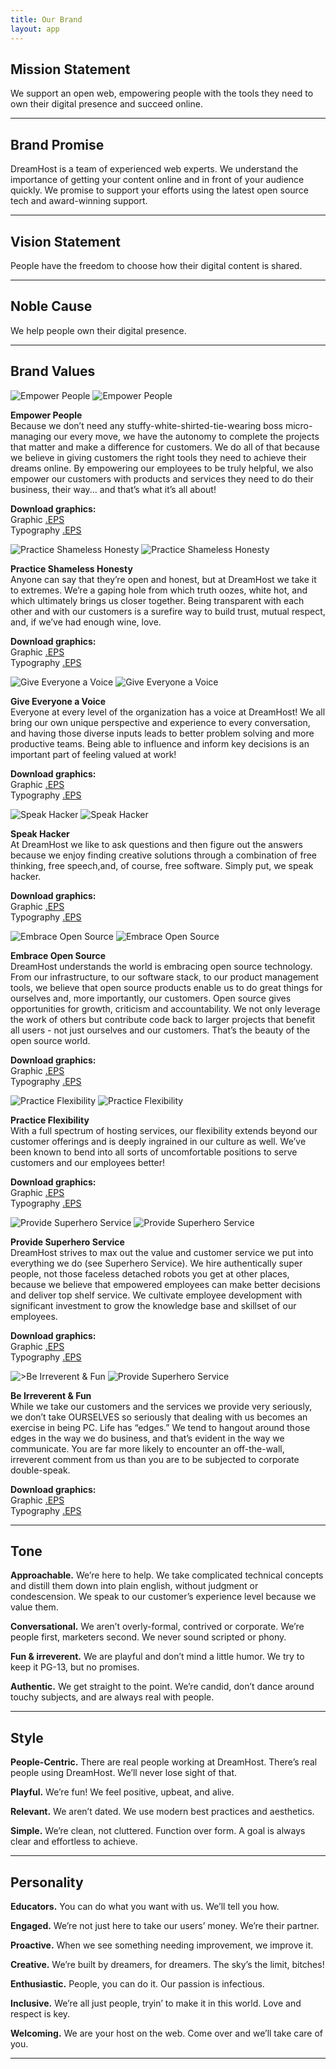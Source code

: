 ```yaml
---
title: Our Brand
layout: app
---
```


<h2 class="m-bottom-4">Mission Statement</h2>
<p class="m-bottom-4">We support an open web, empowering people with the tools they need to own their digital presence and succeed online.</p>

<hr />

<h2 class="m-bottom-4">Brand Promise</h2>
<p class=" m-bottom-4">DreamHost is a team of experienced web experts. We understand the importance of getting your content online and in front of your audience quickly. We promise to support your efforts using the latest open source tech and award-winning support.</p>

<hr />

<h2 class="m-bottom-4">Vision Statement</h2>
<p class="m-bottom-4">People have the freedom to choose how their digital content is shared.</p>

<hr />

<h2 class="m-bottom-4">Noble Cause</h2>
<p class="">We help people own their digital presence.</p>

<hr />


<h2 class="m-bottom-4">Brand Values</h2>

<div class="u-clearfix m-bottom-4 container-l">
	<div class="Card__wrapper">
		<div class="Card border border u-border-radius t-c-g200 m-bottom-4 u-clearfix g-1_3__m">
			<img src="{{site.baseurl}}/assets/images/values/ep.svg" alt="Empower People" />
			<img src="{{site.baseurl}}/assets/images/values/ep-typ.svg" alt="Empower People" />
			<p class="t-c-b700"><strong class="l-inline-block p-bottom-2">Empower People</strong><br />Because we don’t need any stuffy-white-shirted-tie-wearing boss micro-managing our every move, we have the autonomy to complete the projects that matter and make a difference for customers. We do all of that because we believe in giving customers the right tools they need to achieve their dreams online. By empowering our employees to be truly helpful, we also empower our customers with products and services they need to do their business, their way... and that’s what it’s all about!</p>
			<p class="p-2 t-c-b700 bg-c-g100 u-border-radius"><strong>Download graphics:</strong><br /> Graphic <a href="/assets/downloads/values/ep.eps" download>.EPS</a><br />Typography <a href="/assets/downloads/values/ep-typ.eps" download> .EPS</a></p>
		</div><!--Card-->
		<div class="Card border border u-border-radius t-c-g200 m-bottom-4 u-clearfix g-1_3__m">
			<img src="{{site.baseurl}}/assets/images/values/psh.svg" alt="Practice Shameless Honesty" />
			<img src="{{site.baseurl}}/assets/images/values/psh-typ.svg" alt="Practice Shameless Honesty" />
			<p class="t-c-b700"><strong class="l-inline-block p-bottom-2">Practice Shameless Honesty</strong><br />Anyone can say that they’re open and honest, but at DreamHost we take it to extremes. We’re a gaping hole from which truth oozes, white hot, and which ultimately brings us closer together. Being transparent with each other and with our customers is a surefire way to build trust, mutual respect, and, if we’ve had enough wine, love.</p>
			<p class="p-2 t-c-b700 bg-c-g100 u-border-radius"><strong>Download graphics:</strong><br /> Graphic <a href="/assets/downloads/values/psh.eps" download>.EPS</a><br />Typography <a href="/assets/downloads/values/psh-typ.eps" download> .EPS</a></p>
		</div><!--Card-->
		<div class="Card border border u-border-radius t-c-g200 m-bottom-4 u-clearfix g-1_3__m g-omega__m">
			<img src="{{site.baseurl}}/assets/images/values/ev.svg" alt="Give Everyone a Voice" />
			<img src="{{site.baseurl}}/assets/images/values/ev-typ.svg" alt="Give Everyone a Voice" />
			<p class="t-c-b700"><strong class="l-inline-block p-bottom-2">Give Everyone a Voice</strong><br />Everyone at every level of the organization has a voice at DreamHost! We all bring our own unique perspective and experience to every conversation, and having those diverse inputs leads to better problem solving and more productive teams. Being able to influence and inform key decisions is an important part of feeling valued at work!</p>
			<p class="p-2 t-c-b700 bg-c-g100 u-border-radius"><strong>Download graphics:</strong><br /> Graphic <a href="/assets/downloads/values/ev.eps" download>.EPS</a><br />Typography <a href="/assets/downloads/values/ev-typ.eps" download> .EPS</a></p>
		</div><!--Card-->
	</div><!--Card__wrapper-->
	<div class="Card__wrapper">
		<div class="Card border border u-border-radius t-c-g200 m-bottom-4 u-clearfix g-1_3__m">
			<img src="{{site.baseurl}}/assets/images/values/sh.svg" alt="Speak Hacker" />
			<img src="{{site.baseurl}}/assets/images/values/sh-typ.svg" alt="Speak Hacker" />
			<p class="t-c-b700"><strong class="l-inline-block p-bottom-2">Speak Hacker</strong><br />At DreamHost we like to ask questions and then figure out the answers because we enjoy finding creative solutions through a combination of free thinking, free speech,and, of course, free software. Simply put, we speak hacker.</p>
			<p class="p-2 t-c-b700 bg-c-g100 u-border-radius"><strong>Download graphics:</strong><br /> Graphic <a href="/assets/downloads/values/sh.eps" download>.EPS</a><br />Typography <a href="/assets/downloads/values/sh-typ.eps" download> .EPS</a></p>
		</div><!--Card-->
		<div class="Card border border u-border-radius t-c-g200 m-bottom-4 u-clearfix g-1_3__m">
			<img src="{{site.baseurl}}/assets/images/values/eos.svg" alt="Embrace Open Source" />
			<img src="{{site.baseurl}}/assets/images/values/eos-typ.svg" alt="Embrace Open Source" />
			<p class="t-c-b700"><strong class="l-inline-block p-bottom-2">Embrace Open Source</strong><br />DreamHost understands the world is embracing open source technology. From our infrastructure, to our software stack, to our product management tools, we believe that open source products enable us to do great things for ourselves and, more importantly, our customers. Open source gives opportunities for growth, criticism and accountability. We not only leverage the work of others but contribute code back to larger projects that benefit all users - not just ourselves and our customers. That’s the beauty of the open source world.</p>
			<p class="p-2 t-c-b700 bg-c-g100 u-border-radius"><strong>Download graphics:</strong><br /> Graphic <a href="/assets/downloads/values/eos.eps" download>.EPS</a><br />Typography <a href="/assets/downloads/values/eos-typ.eps" download> .EPS</a></p>
		</div><!--Card-->
		<div class="Card border border u-border-radius t-c-g200 m-bottom-4 u-clearfix g-1_3__m">
			<img src="{{site.baseurl}}/assets/images/values/pf.svg" alt="Practice Flexibility" />
			<img src="{{site.baseurl}}/assets/images/values/pf-typ.svg" alt="Practice Flexibility" />
			<p class="t-c-b700"><strong class="l-inline-block p-bottom-2">Practice Flexibility</strong><br />With a full spectrum of hosting services, our flexibility extends beyond our customer offerings and is deeply ingrained in our culture as well. We’ve been known to bend into all sorts of uncomfortable positions to serve customers and our employees better!</p>
			<p class="p-2 t-c-b700 bg-c-g100 u-border-radius"><strong>Download graphics:</strong><br /> Graphic <a href="/assets/downloads/values/pf.eps" download>.EPS</a><br />Typography <a href="/assets/downloads/values/pf-typ.eps" download> .EPS</a></p>
		</div><!--Card-->
	</div><!--Card__wrapper-->
	<div class="Card__wrapper">
		<div class="Card border border u-border-radius t-c-g200 m-bottom-4 u-clearfix g-1_3__m">
			<img src="{{site.baseurl}}/assets/images/values/shs.svg" alt="Provide Superhero Service" />
			<img src="{{site.baseurl}}/assets/images/values/shs-typ.svg" alt="Provide Superhero Service" />
			<p class="t-c-b700"><strong class="l-inline-block p-bottom-2">Provide Superhero Service</strong><br />DreamHost strives to max out the value and customer service we put into everything we do (see Superhero Service). We hire authentically super people, not those faceless detached robots you get at other places, because we believe that empowered employees can make better decisions and deliver top shelf service. We cultivate employee development with significant investment to grow the knowledge base and skillset of our employees.</p>
			<p class="p-2 t-c-b700 bg-c-g100 u-border-radius"><strong>Download graphics:</strong><br /> Graphic <a href="/assets/downloads/values/shs.eps" download>.EPS</a><br />Typography <a href="/assets/downloads/values/shs-typ.eps" download> .EPS</a></p>
		</div>
		<div class="Card border border u-border-radius t-c-g200 m-bottom-4 u-clearfix g-1_3__m">
			<img src="{{site.baseurl}}/assets/images/values/if.svg" alt=">Be Irreverent &amp; Fun" />
			<img src="{{site.baseurl}}/assets/images/values/if-typ.svg" alt="Provide Superhero Service" />
			<p class="t-c-b700"><strong class="l-inline-block p-bottom-2">Be Irreverent &amp; Fun</strong><br />While we take our customers and the services we provide very seriously, we don’t take OURSELVES so seriously that dealing with us becomes an exercise in being PC. Life has “edges.” We tend to hangout around those edges in the way we do business, and that’s evident in the way we communicate. You are far more likely to encounter an off-the-wall, irreverent comment from us than you are to be subjected to corporate double-speak.</p>
			<p class="p-2 t-c-b700 bg-c-g100 u-border-radius"><strong>Download graphics:</strong><br /> Graphic <a href="/assets/downloads/values/if.eps" download>.EPS</a><br />Typography <a href="/assets/downloads/values/if-typ.eps" download> .EPS</a></p>
		</div>
	</div><!--Card__wrapper-->
</div>
<hr />
<h2 class="m-bottom-4">Tone</h2>

<p class="m-bottom-4"><strong>Approachable.</strong> We’re here to help.  We take complicated technical concepts and distill them down into plain english, without judgment or condescension.  We speak to our customer’s experience level because we value them.</p>
<p class="m-bottom-4"><strong>Conversational.</strong> We aren’t overly-formal, contrived or corporate. We’re people first, marketers second. We never sound scripted or phony.</p>
<p class="m-bottom-4"><strong>Fun &amp; irreverent.</strong> We are playful and don’t mind a little humor. We try to keep it PG-13, but no promises.</p>
<p class="m-bottom-4"><strong>Authentic.</strong> We get straight to the point. We’re candid, don’t dance around touchy subjects, and are always real with people.</p>

<hr />

<h2 class="m-bottom-4">Style</h2>

<p class="m-bottom-4"><strong>People-Centric.</strong> There are real people working at DreamHost.  There’s real people using DreamHost.  We’ll never lose sight of that.</p>
<p class="m-bottom-4"><strong>Playful.</strong> We’re fun! We feel positive, upbeat, and alive.</p>
<p class="m-bottom-4"><strong>Relevant.</strong> We aren’t dated. We use modern best practices and aesthetics.</p>
<p class="m-bottom-4"><strong>Simple.</strong> We’re clean, not cluttered. Function over form. A goal is always clear and effortless to achieve.</p>

<hr />

<h2 class="m-bottom-4">Personality</h2>

<p class="m-bottom-4"><strong>Educators.</strong> You can do what you want with us.  We’ll tell you how.</p>
<p class="m-bottom-4"><strong>Engaged.</strong> We’re not just here to take our users’ money.  We’re their partner.</p>
<p class="m-bottom-4"><strong>Proactive.</strong> When we see something needing improvement, we improve it.</p>
<p class="m-bottom-4"><strong>Creative.</strong> We’re built by dreamers, for dreamers. The sky’s the limit, bitches!</p>
<p class="m-bottom-4"><strong>Enthusiastic.</strong> People, you can do it. Our passion is infectious.</p>
<p class="m-bottom-4"><strong>Inclusive.</strong> We’re all just people, tryin’ to make it in this world.  Love and respect is key.</p>
<p class="m-bottom-4"><strong>Welcoming.</strong> We are your host on the web. Come over and we’ll take care of you.</p>

<hr>